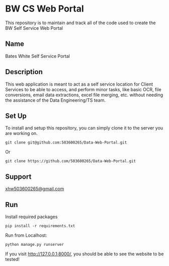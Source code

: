 # BW CS Web Portal

This repository is to maintain and track all of the code used to create the BW Self Service Web Portal

## Name
Bates White Self Service Portal

## Description
This web application is meant to act as a self service location for Client Services to be able to access, and perform minor tasks, like basic OCR, file conversions, email data extractions, excel file merging, etc. without needing the assistance of the Data Engineering/TS team.

## Set Up
To install and setup this repository, you can simply clone it to the server you are working on.

```
git clone git@github.com:503600265/Data-Web-Portal.git
```
Or
```
git clone https://github.com/503600265/Data-Web-Portal.git
```

## Support
xhw503600265@gmail.com

## Run 
Install required packages
```
pip install -r requirements.txt
```
Run from Localhost:
```
python manage.py runserver
```
If you visit http://127.0.0.1:8000/, you should be able to see the website to be tested! 





